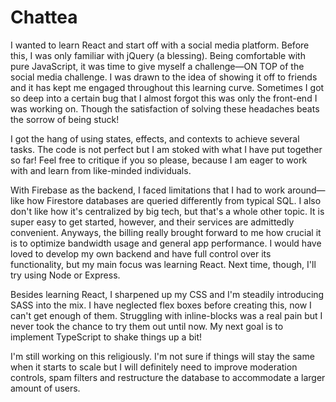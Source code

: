 # Chattea
I wanted to learn React and start off with a social media platform. Before this, I was only familiar with jQuery (a blessing). Being comfortable with pure JavaScript, it was time to give myself a challenge—ON TOP of the social media challenge. I was drawn to the idea of showing it off to friends and it has kept me engaged throughout this learning curve. Sometimes I got so deep into a certain bug that I almost forgot this was only the front-end I was working on.
Though the satisfaction of solving these headaches beats the sorrow of being stuck!

I got the hang of using states, effects, and contexts to achieve several tasks. The code is not perfect but I am stoked with what I have put together so far! Feel free to critique if you so please, because I am eager to work with and learn from like-minded individuals.

With Firebase as the backend, I faced limitations that I had to work around—like how Firestore databases are queried differently from typical SQL. I also don't like how it's centralized by big tech, but that's a whole other topic. It is super easy to get started, however, and their services are admittedly convenient. Anyways, the billing really brought forward to me how crucial it is to optimize bandwidth usage and general app performance. I would have loved to develop my own backend and have full control over its functionality, but my main focus was learning React. Next time, though, I'll try using Node or Express.

Besides learning React, I sharpened up my CSS and I'm steadily introducing SASS into the mix. I have neglected flex boxes before creating this, now I can't get enough of them. Struggling with inline-blocks was a real pain but I never took the chance to try them out until now. My next goal is to implement TypeScript to shake things up a bit!

I'm still working on this religiously. I'm not sure if things will stay the same when it starts to scale but I will definitely need to improve moderation controls, spam filters and restructure the database to accommodate a larger amount of users.